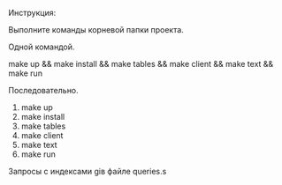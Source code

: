 Инструкция:

Выполните команды корневой папки проекта.

Одной командой.

make up && make install && make tables && make client && make text && make run

Последовательно.

1) make up
2) make install
3) make tables
4) make client
5) make text
6) make run

Запросы с индексами giв файле queries.s